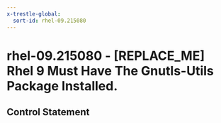 ```yaml
---
x-trestle-global:
  sort-id: rhel-09.215080
---
```


# rhel-09.215080 - \[REPLACE_ME\] Rhel 9 Must Have The Gnutls-Utils Package Installed.

## Control Statement
